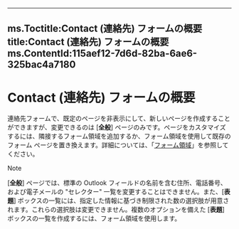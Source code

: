 

---
ms.Toctitle:Contact (連絡先) フォームの概要
title:Contact (連絡先) フォームの概要
ms.ContentId:115aef12-7d6d-82ba-6ae6-325bac4a7180
---
# Contact (連絡先) フォームの概要




連絡先フォームで、既定のページを非表示にして、新しいページを作成することができますが、変更できるのは [**全般**] ページのみです。ページをカスタマイズするには、隣接するフォーム領域を追加するか、フォーム領域を使用して既存のフォーム ページを置き換えます。詳細については、「[フォーム領域](66e80f83-60db-e3b1-47e9-097f855f6512.md)」を参照してください。

>[!NOTE]
>[**全般**] ページでは、標準の Outlook フィールドの名前を含む住所、電話番号、および電子メールの "セレクター" 一覧を変更することはできません。また、[**表題**] ボックスの一覧には、指定した情報に基づき制限された数の選択肢が用意されます。これらの選択肢は変更できません。複数のオプションを備えた [**表題**] ボックスの一覧を作成するには、フォーム領域を使用します。




